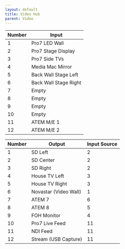 ```yaml
---
layout: default
title: Video Hub
parent: Video
---
```


| Number | Input |
| --- | --- |
| 1 | Pro7 LED Wall |
| 2 | Pro7 Stage Display |
| 3 | Pro7 Side TVs |
| 4 | Media Mac Mirror |
| 5 | Back Wall Stage Left |
| 6 | Back Wall Stage Right |
| 7 | Empty |
| 8 | Empty |
| 9 | Empty |
| 10 | Empty |
| 11 | ATEM M/E 1 |
| 12 | ATEM M/E 2 |

| Number | Output | Input Source |
| --- | --- | --- |
| 1 | SD Left | 2 |
| 2 | SD Center | 2 |
| 3 | SD Right | 2 |
| 4 | House TV Left | 3 |
| 5 | House TV Right | 3 |
| 6 | Novastar (Video Wall) | 1 |
| 7 | ATEM 7 | 6 |
| 8 | ATEM 8 | 5 |
| 9 | FOH Monitor | 4 |
| 10 | Pro7 Live Feed | 11 |
| 11 | NDI Feed | 11 |
| 12 | Stream (USB Capture) | 11 |
